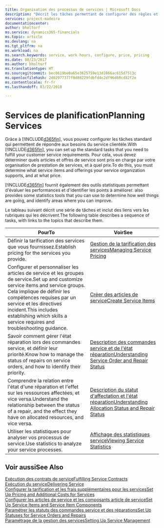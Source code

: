 ```yaml
---
title: Organisation des processus de services | Microsoft Docs
description: "Décrit les tâches permettant de configurer des règles et des valeurs pour définir vos stratégies de services et vos processus de vente."
services: project-madeira
documentationcenter: 
author: bholtorf
ms.service: dynamics365-financials
ms.topic: article
ms.devlang: na
ms.tgt_pltfrm: na
ms.workload: na
ms.search.keywords: service, work hours, configure, price, pricing
ms.date: 08/23/2017
ms.author: bholtorf
ms.translationtype: HT
ms.sourcegitcommit: bec0619be0a65e3625759e13d2866ac615d7513c
ms.openlocfilehash: 2d02977377f0d88229fdbfd4c2df96d88cd82f2e
ms.contentlocale: fr-fr
ms.lasthandoff: 03/22/2018

---
```

# <a name="planning-services"></a><span data-ttu-id="06f40-103">Services de planification</span><span class="sxs-lookup"><span data-stu-id="06f40-103">Planning Services</span></span>
<span data-ttu-id="06f40-104">Grâce à [!INCLUDE[d365fin](includes/d365fin_md.md)], vous pouvez configurer les tâches standard qui permettent de répondre aux besoins du service clientèle.</span><span class="sxs-lookup"><span data-stu-id="06f40-104">With [!INCLUDE[d365fin](includes/d365fin_md.md)], you can set up the standard tasks that you need to fulfill your customer service requirements.</span></span> <span data-ttu-id="06f40-105">Pour cela, vous devez déterminer quels articles et offres de service sont pris en charge par votre organisation de prestation de services, et à quel prix.</span><span class="sxs-lookup"><span data-stu-id="06f40-105">To do this, you must determine what service items and offerings your service organization supports, and at what price.</span></span>   

[!INCLUDE[d365fin](includes/d365fin_md.md)]<span data-ttu-id="06f40-106"> fournit également des outils statistiques permettant d'évaluer les performances et d'identifier les points à améliorer.</span><span class="sxs-lookup"><span data-stu-id="06f40-106"> also provides some statistics tools that you can use to determine how well things are going, and identify areas where you can improve.</span></span>
  
<span data-ttu-id="06f40-107">Le tableau suivant décrit une série de tâches et inclut des liens vers les rubriques qui les décrivent.</span><span class="sxs-lookup"><span data-stu-id="06f40-107">The following table describes a sequence of tasks, with links to the topics that describe them.</span></span>   
  
|<span data-ttu-id="06f40-108">**Pour**</span><span class="sxs-lookup"><span data-stu-id="06f40-108">**To**</span></span>|<span data-ttu-id="06f40-109">**Voir**</span><span class="sxs-lookup"><span data-stu-id="06f40-109">**See**</span></span>|  
|------------|-------------|  
|<span data-ttu-id="06f40-110">Définir la tarification des services que vous fournissez.</span><span class="sxs-lookup"><span data-stu-id="06f40-110">Establish pricing for the services you provide.</span></span>|[<span data-ttu-id="06f40-111">Gestion de la tarification des services</span><span class="sxs-lookup"><span data-stu-id="06f40-111">Managing Service Pricing</span></span>](service-service-price-management.md)|
|<span data-ttu-id="06f40-112">Configurer et personnaliser les articles de service et les groupes de service.</span><span class="sxs-lookup"><span data-stu-id="06f40-112">Set up and customize service items and service groups.</span></span> <span data-ttu-id="06f40-113">Cela implique de définir les compétences requises par un service et les directives incident.</span><span class="sxs-lookup"><span data-stu-id="06f40-113">This includes establishing which skills a service requires and troubleshooting guidance.</span></span>| [<span data-ttu-id="06f40-114">Créer des articles de service</span><span class="sxs-lookup"><span data-stu-id="06f40-114">Create Service Items</span></span>](service-how-to-create-service-items.md)|  
|<span data-ttu-id="06f40-115">Savoir comment gérer l'état réparation lors des commandes service, et définir leur priorité.</span><span class="sxs-lookup"><span data-stu-id="06f40-115">Know how to manage the status of repairs on service orders, and how to identify their priority.</span></span>|[<span data-ttu-id="06f40-116">Description des commandes service et de l'état réparation</span><span class="sxs-lookup"><span data-stu-id="06f40-116">Understanding Service Order and Repair Status</span></span>](service-service-order-status-and-repair-status.md)|  
|<span data-ttu-id="06f40-117">Comprendre la relation entre l'état d'une réparation et l'effet sur les ressources affectées, et vice versa.</span><span class="sxs-lookup"><span data-stu-id="06f40-117">Understand the relationship between the status of a repair, and the effect they have on allocated resources, and vice versa.</span></span>|[<span data-ttu-id="06f40-118">Description du statut d'affectation et l'état réparation</span><span class="sxs-lookup"><span data-stu-id="06f40-118">Understanding Allocation Status and Repair Status</span></span>](service-allocation-status-and-repair-status.md)|  
|<span data-ttu-id="06f40-119">Utiliser les statistiques pour analyser vos processus de service.</span><span class="sxs-lookup"><span data-stu-id="06f40-119">Use statistics to analyze your service processes.</span></span> | [<span data-ttu-id="06f40-120">Affichage des statistiques service</span><span class="sxs-lookup"><span data-stu-id="06f40-120">Viewing Service Statistics</span></span>](service-service-statistics.md) |

## <a name="see-also"></a><span data-ttu-id="06f40-121">Voir aussi</span><span class="sxs-lookup"><span data-stu-id="06f40-121">See Also</span></span>
[<span data-ttu-id="06f40-122">Exécution des contrats de service</span><span class="sxs-lookup"><span data-stu-id="06f40-122">Fulfilling Service Contracts</span></span>](service-fulfill-service-contracts.md)  
[<span data-ttu-id="06f40-123">Exécution du service</span><span class="sxs-lookup"><span data-stu-id="06f40-123">Delivering Service</span></span>](service-deliver-service.md)  
[<span data-ttu-id="06f40-124">Configurer la tarification et les frais supplémentaires pour les services</span><span class="sxs-lookup"><span data-stu-id="06f40-124">Set Up Pricing and Additional Costs for Services</span></span>](service-how-setup-service-costs-pricing.md)  
[<span data-ttu-id="06f40-125">Configurer les articles de service et les composants article de service</span><span class="sxs-lookup"><span data-stu-id="06f40-125">Set Up Service Items and Service Item Components</span></span>](service-how-setup-service-items.md)  
[<span data-ttu-id="06f40-126">Paramétrer les statuts des commandes service et des réparations</span><span class="sxs-lookup"><span data-stu-id="06f40-126">Set Up Statuses for Service Orders and Repairs</span></span>](service-order-repair-status.md)  
[<span data-ttu-id="06f40-127">Paramétrage de la gestion des services</span><span class="sxs-lookup"><span data-stu-id="06f40-127">Setting Up Service Management</span></span>](service-setup-service.md)  

